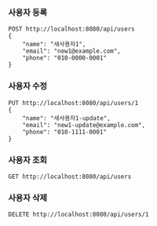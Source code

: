 
### 사용자 등록
```
POST http://localhost:8080/api/users
{
    "name": "새사용자1",
    "email": "new1@example.com",
    "phone": "010-0000-0001"
}
```


### 사용자 수정
```
PUT http://localhost:8080/api/users/1
{
    "name": "새사용자1-update",
    "email": "new1-update@example.com",
    "phone": "010-1111-0001"
}
```

### 사용자 조회
```
GET http://localhost:8080/api/users
```

### 사용자 삭제
```
DELETE http://localhost:8080/api/users/1
```






